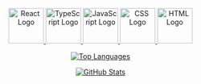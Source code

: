 
<!-- Logos side by side -->
<p align="center">
  <a href="https://reactjs.org/">
    <img src="https://media1.giphy.com/media/eNAsjO55tPbgaor7ma/giphy.gif?cid=6c09b952o96qeu4my4fss8en2gqi0izi16ep4uvria6l9rq0&ep=v1_stickers_related&rid=giphy.gif&ct=s" alt="React Logo" width="70">
  </a>

  <a href="https://www.typescriptlang.org/">
    <img src="https://encrypted-tbn0.gstatic.com/images?q=tbn:ANd9GcQOFgnZ04TSFLaNN1dJBzBRw7sXvMxZQOjvfA&usqp=CAU" alt="TypeScript Logo" width="70">
  </a>

  <a href="https://developer.mozilla.org/en-US/docs/Web/JavaScript">
    <img src="https://media1.giphy.com/media/ln7z2eWriiQAllfVcn/giphy.gif?cid=6c09b9524fk7zbl2s5lwobwsc57a5i8nl9qr4u8d8qrjw751&ep=v1_stickers_related&rid=giphy.gif&ct=s" alt="JavaScript Logo" width="70">
  </a>

  <a href="https://developer.mozilla.org/en-US/docs/Web/CSS">
    <img src="https://media0.giphy.com/media/fsEaZldNC8A1PJ3mwp/giphy.gif?cid=6c09b9521w26pm94fggiqqj5y75o7vi4uguuyskiw88ntiye&ep=v1_stickers_related&rid=giphy.gif&ct=s" alt="CSS Logo" width="70">
  </a>

  <a href="https://developer.mozilla.org/en-US/docs/Web/HTML">
    <img src="https://media4.giphy.com/media/XAxylRMCdpbEWUAvr8/giphy.gif?cid=ecf05e471ddsm19g1balugjgnb4bumesqfofeydnmnuxdk0y&ep=v1_gifs_related&rid=giphy.gif&ct=s" alt="HTML Logo" width="70">
  </a>
</p>

<!-- GitHub Stats -->
<p align="center">
  <a href="https://github.com/anuraghazra/github-readme-stats">
    <img src="https://github-readme-stats.vercel.app/api/top-langs/?username=SamuelKodehode&layout=compact&theme=radical" alt="Top Languages">
  </a>
</p>

<p align="center">
  <a href="https://github.com/anuraghazra/github-readme-stats">
    <img src="https://github-readme-stats.vercel.app/api?username=SamuelKodehode&theme=radical" alt="GitHub Stats">


